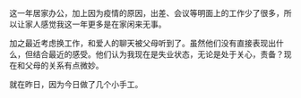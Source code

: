 这一年居家办公，加上因为疫情的原因，出差、会议等明面上的工作少了很多，所以让家人感觉我这一年更多是在家闲来无事。

加之最近考虑换工作，和爱人的聊天被父母听到了。虽然他们没有直接表现出什么，但结合最近的感受。他们认为我现在是失业状态，无论是处于关心，责备？现在和父母的关系有点微妙。

就在昨日，因为今日做了几个小手工。
